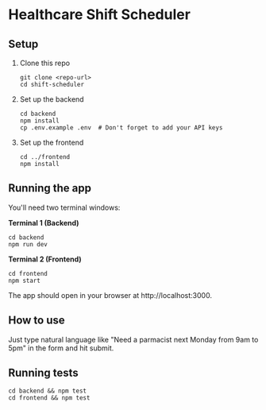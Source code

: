 # Healthcare Shift Scheduler

## Setup

1. Clone this repo

   ```
   git clone <repo-url>
   cd shift-scheduler
   ```

2. Set up the backend

   ```
   cd backend
   npm install
   cp .env.example .env  # Don't forget to add your API keys
   ```

3. Set up the frontend
   ```
   cd ../frontend
   npm install
   ```

## Running the app

You'll need two terminal windows:

**Terminal 1 (Backend)**

```
cd backend
npm run dev
```

**Terminal 2 (Frontend)**

```
cd frontend
npm start
```

The app should open in your browser at http://localhost:3000.

## How to use

Just type natural language like "Need a parmacist next Monday from 9am to 5pm" in the form and hit submit.

## Running tests

```
cd backend && npm test
cd frontend && npm test
```
